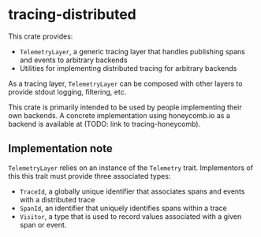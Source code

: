 # tracing-distributed

This crate provides:
- `TelemetryLayer`, a generic tracing layer that handles publishing spans and events to arbitrary backends
- Utilities for implementing distributed tracing for arbitrary backends

As a tracing layer, `TelemetryLayer` can be composed with other layers to provide stdout logging, filtering, etc.

This crate is primarily intended to be used by people implementing their own backends. A concrete implementation using honeycomb.io as a backend is available at (TODO: link to tracing-honeycomb).

## Implementation note

`TelemetryLayer` relies on an instance of the `Telemetry` trait. Implementors of this this trait must provide three associated types:
- `TraceId`, a globally unique identifier that associates spans and events with a distributed trace
- `SpanId`, an identifier that uniquely identifies spans within a trace
- `Visitor`, a type that is used to record values associated with a given span or event.

 

